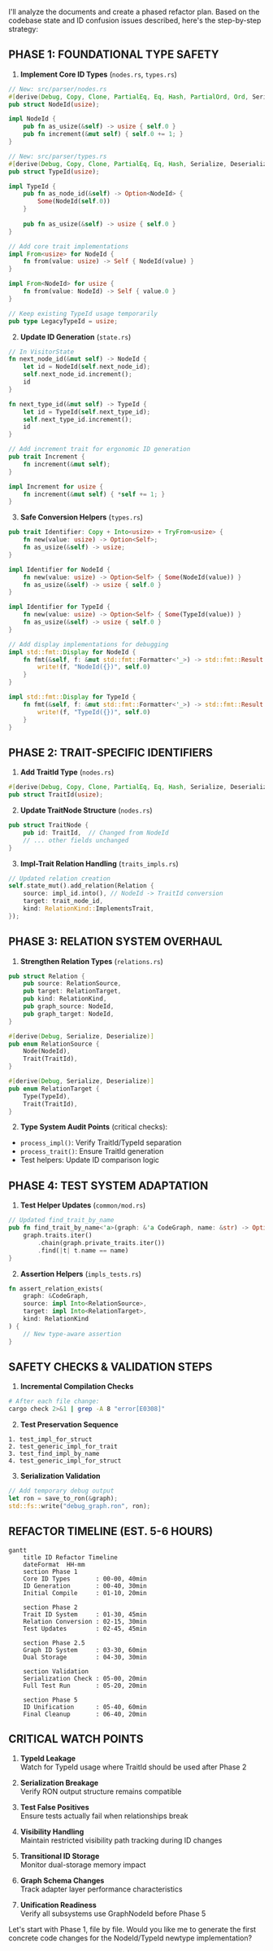 I'll analyze the documents and create a phased refactor plan. Based on the codebase state and ID confusion issues described, here's the step-by-step strategy:

PHASE 1: FOUNDATIONAL TYPE SAFETY
---------------------------------
1. **Implement Core ID Types** (`nodes.rs`, `types.rs`)
```rust
// New: src/parser/nodes.rs
#[derive(Debug, Copy, Clone, PartialEq, Eq, Hash, PartialOrd, Ord, Serialize, Deserialize, Default)]
pub struct NodeId(usize);

impl NodeId {
    pub fn as_usize(&self) -> usize { self.0 }
    pub fn increment(&mut self) { self.0 += 1; }
}

// New: src/parser/types.rs
#[derive(Debug, Copy, Clone, PartialEq, Eq, Hash, Serialize, Deserialize, Default)]
pub struct TypeId(usize);

impl TypeId {
    pub fn as_node_id(&self) -> Option<NodeId> {
        Some(NodeId(self.0))
    }
    
    pub fn as_usize(&self) -> usize { self.0 }
}

// Add core trait implementations
impl From<usize> for NodeId {
    fn from(value: usize) -> Self { NodeId(value) }
}

impl From<NodeId> for usize {
    fn from(value: NodeId) -> Self { value.0 }
}

// Keep existing TypeId usage temporarily
pub type LegacyTypeId = usize;
```

2. **Update ID Generation** (`state.rs`)
```rust
// In VisitorState
fn next_node_id(&mut self) -> NodeId {
    let id = NodeId(self.next_node_id);
    self.next_node_id.increment();
    id
}

fn next_type_id(&mut self) -> TypeId {
    let id = TypeId(self.next_type_id);
    self.next_type_id.increment();
    id
}

// Add increment trait for ergonomic ID generation
pub trait Increment {
    fn increment(&mut self);
}

impl Increment for usize {
    fn increment(&mut self) { *self += 1; }
}
```

3. **Safe Conversion Helpers** (`types.rs`)
```rust
pub trait Identifier: Copy + Into<usize> + TryFrom<usize> {
    fn new(value: usize) -> Option<Self>;
    fn as_usize(&self) -> usize;
}

impl Identifier for NodeId {
    fn new(value: usize) -> Option<Self> { Some(NodeId(value)) }
    fn as_usize(&self) -> usize { self.0 }
}

impl Identifier for TypeId {
    fn new(value: usize) -> Option<Self> { Some(TypeId(value)) }
    fn as_usize(&self) -> usize { self.0 }
}

// Add display implementations for debugging
impl std::fmt::Display for NodeId {
    fn fmt(&self, f: &mut std::fmt::Formatter<'_>) -> std::fmt::Result {
        write!(f, "NodeId({})", self.0)
    }
}

impl std::fmt::Display for TypeId {
    fn fmt(&self, f: &mut std::fmt::Formatter<'_>) -> std::fmt::Result {
        write!(f, "TypeId({})", self.0)
    }
}
```

PHASE 2: TRAIT-SPECIFIC IDENTIFIERS
-----------------------------------
1. **Add TraitId Type** (`nodes.rs`)
```rust
#[derive(Debug, Copy, Clone, PartialEq, Eq, Hash, Serialize, Deserialize)]
pub struct TraitId(usize);
```

2. **Update TraitNode Structure** (`nodes.rs`)
```rust
pub struct TraitNode {
    pub id: TraitId,  // Changed from NodeId
    // ... other fields unchanged
}
```

3. **Impl-Trait Relation Handling** (`traits_impls.rs`)
```rust
// Updated relation creation
self.state_mut().add_relation(Relation {
    source: impl_id.into(), // NodeId -> TraitId conversion
    target: trait_node_id,
    kind: RelationKind::ImplementsTrait,
});
```

PHASE 3: RELATION SYSTEM OVERHAUL
---------------------------------
1. **Strengthen Relation Types** (`relations.rs`)
```rust
pub struct Relation {
    pub source: RelationSource,
    pub target: RelationTarget,
    pub kind: RelationKind,
    pub graph_source: NodeId,
    pub graph_target: NodeId,
}

#[derive(Debug, Serialize, Deserialize)]
pub enum RelationSource {
    Node(NodeId),
    Trait(TraitId),
}

#[derive(Debug, Serialize, Deserialize)]
pub enum RelationTarget {
    Type(TypeId),
    Trait(TraitId),
}
```

2. **Type System Audit Points** (critical checks):
- `process_impl()`: Verify TraitId/TypeId separation
- `process_trait()`: Ensure TraitId generation
- Test helpers: Update ID comparison logic

PHASE 4: TEST SYSTEM ADAPTATION
--------------------------------
1. **Test Helper Updates** (`common/mod.rs`)
```rust
// Updated find_trait_by_name
pub fn find_trait_by_name<'a>(graph: &'a CodeGraph, name: &str) -> Option<&'a TraitNode> {
    graph.traits.iter()
        .chain(graph.private_traits.iter())
        .find(|t| t.name == name)
}
```

2. **Assertion Helpers** (`impls_tests.rs`)
```rust
fn assert_relation_exists(
    graph: &CodeGraph,
    source: impl Into<RelationSource>,
    target: impl Into<RelationTarget>,
    kind: RelationKind
) {
    // New type-aware assertion
}
```

SAFETY CHECKS & VALIDATION STEPS
--------------------------------
1. **Incremental Compilation Checks**
```bash
# After each file change:
cargo check 2>&1 | grep -A 8 "error[E0308]"
```

2. **Test Preservation Sequence**
```text
1. test_impl_for_struct
2. test_generic_impl_for_trait
3. test_find_impl_by_name
4. test_generic_impl_for_struct
```

3. **Serialization Validation**
```rust
// Add temporary debug output
let ron = save_to_ron(&graph);
std::fs::write("debug_graph.ron", ron);
```

REFACTOR TIMELINE (EST. 5-6 HOURS)
-----------------------------------
```mermaid
gantt
    title ID Refactor Timeline
    dateFormat  HH-mm
    section Phase 1
    Core ID Types       : 00-00, 40min
    ID Generation       : 00-40, 30min
    Initial Compile     : 01-10, 20min
    
    section Phase 2
    Trait ID System     : 01-30, 45min
    Relation Conversion : 02-15, 30min
    Test Updates        : 02-45, 45min
    
    section Phase 2.5
    Graph ID System     : 03-30, 60min
    Dual Storage        : 04-30, 30min
    
    section Validation
    Serialization Check : 05-00, 20min
    Full Test Run       : 05-20, 20min
    
    section Phase 5
    ID Unification      : 05-40, 60min
    Final Cleanup       : 06-40, 20min
```

CRITICAL WATCH POINTS
---------------------
1. **TypeId Leakage**  
   Watch for TypeId usage where TraitId should be used after Phase 2

2. **Serialization Breakage**  
   Verify RON output structure remains compatible

3. **Test False Positives**  
   Ensure tests actually fail when relationships break

4. **Visibility Handling**  
   Maintain restricted visibility path tracking during ID changes

5. **Transitional ID Storage**  
   Monitor dual-storage memory impact

6. **Graph Schema Changes**  
   Track adapter layer performance characteristics

7. **Unification Readiness**  
   Verify all subsystems use GraphNodeId before Phase 5

Let's start with Phase 1, file by file. Would you like me to generate the first concrete code changes for the NodeId/TypeId newtype implementation?
